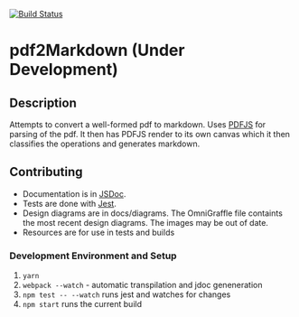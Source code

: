 [![Build Status](https://travis-ci.org/timthez/pdf2markdown.svg?branch=master)](https://travis-ci.org/timthez/pdf2markdown)

# pdf2Markdown (Under Development)

## Description
Attempts to convert a well-formed pdf to markdown. Uses [PDFJS](https://github.com/mozilla/pdf.js/) for parsing of the pdf. It then has PDFJS render to its own canvas which it then classifies the operations and generates markdown.

## Contributing
- Documentation is in [JSDoc](http://usejsdoc.org/index.html). 
- Tests are done with [Jest](https://facebook.github.io/jest/). 
- Design diagrams are in docs/diagrams. The OmniGraffle file containts the most recent design diagrams. The images may be out of date.
- Resources are for use in tests and builds 

### Development Environment and Setup
1. ```yarn``` 
2. ```webpack --watch``` - automatic transpilation and jdoc geneneration
3. ```npm test -- --watch``` runs jest and watches for changes
4. ```npm start``` runs the current build
